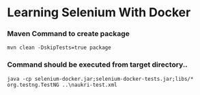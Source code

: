 # Learning Selenium With Docker

### Maven Command to create package
`mvn clean -DskipTests=true package`

### Command should be executed from target directory..
`java -cp selenium-docker.jar;selenium-docker-tests.jar;libs/* org.testng.TestNG ..\naukri-test.xml`
